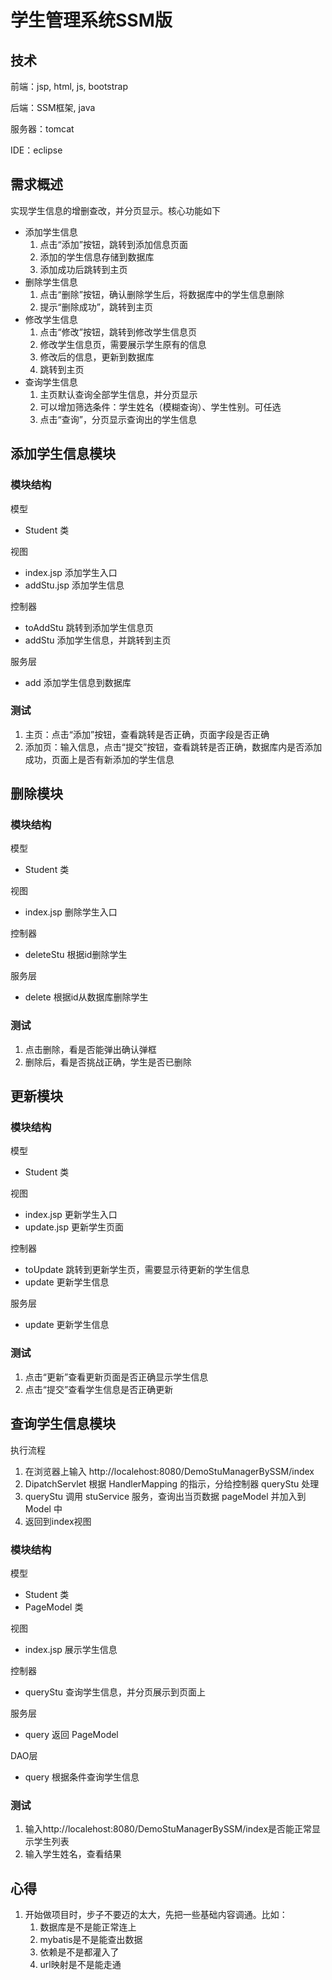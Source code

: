 # 学生管理系统SSM版

## 技术

前端：jsp, html, js, bootstrap

后端：SSM框架, java

服务器：tomcat

IDE：eclipse

## 需求概述

实现学生信息的增删查改，并分页显示。核心功能如下

- 添加学生信息
	1. 点击“添加”按钮，跳转到添加信息页面
	2. 添加的学生信息存储到数据库
	3. 添加成功后跳转到主页
- 删除学生信息
	1. 点击“删除”按钮，确认删除学生后，将数据库中的学生信息删除
	2. 提示“删除成功”，跳转到主页
- 修改学生信息
	1. 点击“修改”按钮，跳转到修改学生信息页
	2. 修改学生信息页，需要展示学生原有的信息
	3. 修改后的信息，更新到数据库
	4. 跳转到主页
- 查询学生信息
	1. 主页默认查询全部学生信息，并分页显示
	2. 可以增加筛选条件：学生姓名（模糊查询）、学生性别。可任选
	3. 点击“查询”，分页显示查询出的学生信息

## 添加学生信息模块

### 模块结构

模型

- Student 类

视图

- index.jsp 添加学生入口
- addStu.jsp 添加学生信息

控制器

- toAddStu 跳转到添加学生信息页
- addStu 添加学生信息，并跳转到主页

服务层

- add 添加学生信息到数据库

### 测试

1. 主页：点击“添加”按钮，查看跳转是否正确，页面字段是否正确
2. 添加页：输入信息，点击“提交”按钮，查看跳转是否正确，数据库内是否添加成功，页面上是否有新添加的学生信息

## 删除模块

### 模块结构

模型

- Student 类

视图

- index.jsp 删除学生入口

控制器

- deleteStu 根据id删除学生

服务层

- delete 根据id从数据库删除学生

### 测试

1. 点击删除，看是否能弹出确认弹框
2. 删除后，看是否挑战正确，学生是否已删除

## 更新模块

### 模块结构

模型

- Student 类

视图

- index.jsp 更新学生入口
- update.jsp 更新学生页面

控制器

- toUpdate 跳转到更新学生页，需要显示待更新的学生信息
- update 更新学生信息

服务层

- update 更新学生信息

### 测试

1. 点击“更新”查看更新页面是否正确显示学生信息
2. 点击“提交”查看学生信息是否正确更新

## 查询学生信息模块

执行流程

1. 在浏览器上输入 http://localehost:8080/DemoStuManagerBySSM/index
2. DipatchServlet 根据 HandlerMapping 的指示，分给控制器 queryStu 处理
3. queryStu 调用 stuService 服务，查询出当页数据 pageModel 并加入到 Model 中
4. 返回到index视图

### 模块结构

模型

- Student 类
- PageModel 类

视图

- index.jsp 展示学生信息

控制器

- queryStu 查询学生信息，并分页展示到页面上

服务层

- query 返回 PageModel

DAO层

- query 根据条件查询学生信息

### 测试

1. 输入http://localehost:8080/DemoStuManagerBySSM/index是否能正常显示学生列表
2. 输入学生姓名，查看结果

## 心得

1. 开始做项目时，步子不要迈的太大，先把一些基础内容调通。比如：
	1. 数据库是不是能正常连上
	2. mybatis是不是能查出数据
	3. 依赖是不是都灌入了
	4. url映射是不是能走通



